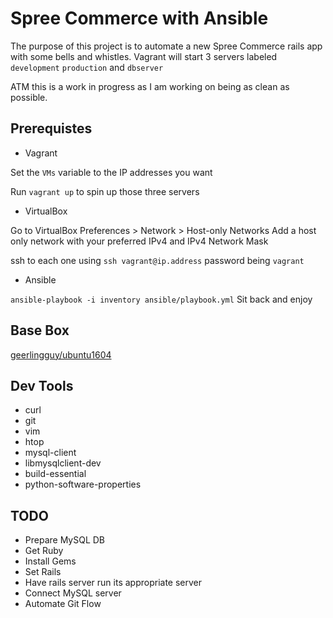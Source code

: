 # Spree Commerce with Ansible

The purpose of this project is to automate a new Spree Commerce rails app with some bells and whistles. Vagrant will start 3 servers labeled ```development``` ```production``` and ```dbserver```

ATM this is a work in progress as I am working on being as clean as possible.

## Prerequistes

- Vagrant

Set the ```VMs``` variable to the IP addresses you want

Run ```vagrant up``` to spin up those three servers

- VirtualBox

Go to VirtualBox Preferences > Network > Host-only Networks
Add a host only network with your preferred IPv4 and IPv4 Network Mask

ssh to each one using ```ssh vagrant@ip.address``` password being ```vagrant```

- Ansible

```ansible-playbook -i inventory ansible/playbook.yml```
Sit back and enjoy

## Base Box

[geerlingguy/ubuntu1604](https://atlas.hashicorp.com/geerlingguy/boxes/ubuntu1604/)

## Dev Tools

- curl
- git
- vim
- htop
- mysql-client
- libmysqlclient-dev
- build-essential
- python-software-properties

## TODO

- Prepare MySQL DB
- Get Ruby
- Install Gems
- Set Rails
- Have rails server run its appropriate server
- Connect MySQL server
- Automate Git Flow
